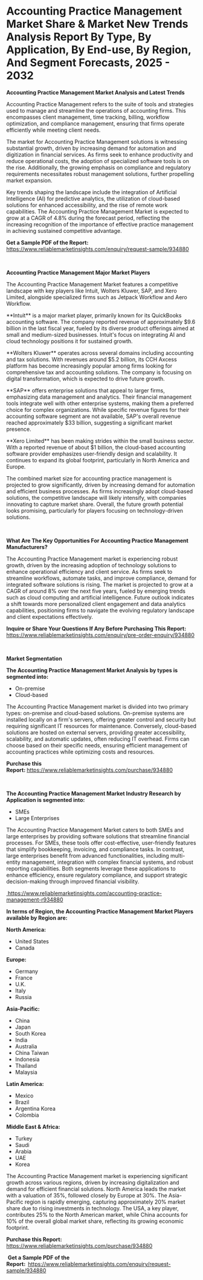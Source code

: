 <p><h1>Accounting Practice Management Market Share & Market New Trends Analysis Report By Type, By Application, By End-use, By Region, And Segment Forecasts, 2025 - 2032</h1></p><p><strong>Accounting Practice Management Market Analysis and Latest Trends</strong></p>
<p><p>Accounting Practice Management refers to the suite of tools and strategies used to manage and streamline the operations of accounting firms. This encompasses client management, time tracking, billing, workflow optimization, and compliance management, ensuring that firms operate efficiently while meeting client needs. </p><p>The market for Accounting Practice Management solutions is witnessing substantial growth, driven by increasing demand for automation and digitization in financial services. As firms seek to enhance productivity and reduce operational costs, the adoption of specialized software tools is on the rise. Additionally, the growing emphasis on compliance and regulatory requirements necessitates robust management solutions, further propelling market expansion. </p><p>Key trends shaping the landscape include the integration of Artificial Intelligence (AI) for predictive analytics, the utilization of cloud-based solutions for enhanced accessibility, and the rise of remote work capabilities. The Accounting Practice Management Market is expected to grow at a CAGR of 4.8% during the forecast period, reflecting the increasing recognition of the importance of effective practice management in achieving sustained competitive advantage.</p></p>
<p><strong>Get a Sample PDF of the Report:&nbsp;</strong> <a href="https://www.reliablemarketinsights.com/enquiry/request-sample/934880?utm_campaign=3513&utm_medium=2&utm_source=Github&utm_content=ia&utm_term=18042025&utm_id=accounting-practice-management">https://www.reliablemarketinsights.com/enquiry/request-sample/934880</a></p>
<p>&nbsp;</p>
<p><strong>Accounting Practice Management Major Market Players</strong></p>
<p><p>The Accounting Practice Management Market features a competitive landscape with key players like Intuit, Wolters Kluwer, SAP, and Xero Limited, alongside specialized firms such as Jetpack Workflow and Aero Workflow. </p><p>**Intuit** is a major market player, primarily known for its QuickBooks accounting software. The company reported revenue of approximately $9.6 billion in the last fiscal year, fueled by its diverse product offerings aimed at small and medium-sized businesses. Intuit's focus on integrating AI and cloud technology positions it for sustained growth.</p><p>**Wolters Kluwer** operates across several domains including accounting and tax solutions. With revenues around $5.2 billion, its CCH Axcess platform has become increasingly popular among firms looking for comprehensive tax and accounting solutions. The company is focusing on digital transformation, which is expected to drive future growth.</p><p>**SAP** offers enterprise solutions that appeal to larger firms, emphasizing data management and analytics. Their financial management tools integrate well with other enterprise systems, making them a preferred choice for complex organizations. While specific revenue figures for their accounting software segment are not available, SAP's overall revenue reached approximately $33 billion, suggesting a significant market presence.</p><p>**Xero Limited** has been making strides within the small business sector. With a reported revenue of about $1 billion, the cloud-based accounting software provider emphasizes user-friendly design and scalability. It continues to expand its global footprint, particularly in North America and Europe.</p><p>The combined market size for accounting practice management is projected to grow significantly, driven by increasing demand for automation and efficient business processes. As firms increasingly adopt cloud-based solutions, the competitive landscape will likely intensify, with companies innovating to capture market share. Overall, the future growth potential looks promising, particularly for players focusing on technology-driven solutions.</p></p>
<p>&nbsp;</p>
<p><strong>What Are The Key Opportunities For Accounting Practice Management Manufacturers?</strong></p>
<p><p>The Accounting Practice Management market is experiencing robust growth, driven by the increasing adoption of technology solutions to enhance operational efficiency and client service. As firms seek to streamline workflows, automate tasks, and improve compliance, demand for integrated software solutions is rising. The market is projected to grow at a CAGR of around 8% over the next five years, fueled by emerging trends such as cloud computing and artificial intelligence. Future outlook indicates a shift towards more personalized client engagement and data analytics capabilities, positioning firms to navigate the evolving regulatory landscape and client expectations effectively.</p></p>
<p><strong>Inquire or Share Your Questions If Any Before Purchasing This Report:</strong> <a href="https://www.reliablemarketinsights.com/enquiry/pre-order-enquiry/934880?utm_campaign=3513&utm_medium=2&utm_source=Github&utm_content=ia&utm_term=18042025&utm_id=accounting-practice-management">https://www.reliablemarketinsights.com/enquiry/pre-order-enquiry/934880</a></p>
<p>&nbsp;</p>
<p><strong>Market Segmentation</strong></p>
<p><strong>The Accounting Practice Management Market Analysis by types is segmented into:</strong></p>
<p><ul><li>On-premise</li><li>Cloud-based</li></ul></p>
<p><p>The Accounting Practice Management market is divided into two primary types: on-premise and cloud-based solutions. On-premise systems are installed locally on a firm's servers, offering greater control and security but requiring significant IT resources for maintenance. Conversely, cloud-based solutions are hosted on external servers, providing greater accessibility, scalability, and automatic updates, often reducing IT overhead. Firms can choose based on their specific needs, ensuring efficient management of accounting practices while optimizing costs and resources.</p></p>
<p><strong>Purchase this Report:&nbsp;</strong><a href="https://www.reliablemarketinsights.com/purchase/934880?utm_campaign=3513&utm_medium=2&utm_source=Github&utm_content=ia&utm_term=18042025&utm_id=accounting-practice-management">https://www.reliablemarketinsights.com/purchase/934880</a></p>
<p>&nbsp;</p>
<p><strong>The Accounting Practice Management Market Industry Research by Application is segmented into:</strong></p>
<p><ul><li>SMEs</li><li>Large Enterprises</li></ul></p>
<p><p>The Accounting Practice Management Market caters to both SMEs and large enterprises by providing software solutions that streamline financial processes. For SMEs, these tools offer cost-effective, user-friendly features that simplify bookkeeping, invoicing, and compliance tasks. In contrast, large enterprises benefit from advanced functionalities, including multi-entity management, integration with complex financial systems, and robust reporting capabilities. Both segments leverage these applications to enhance efficiency, ensure regulatory compliance, and support strategic decision-making through improved financial visibility.</p></p>
<p><a href="https://www.reliablemarketinsights.com/accounting-practice-management-r934880?utm_campaign=3513&utm_medium=2&utm_source=Github&utm_content=ia&utm_term=18042025&utm_id=accounting-practice-management">&nbsp;https://www.reliablemarketinsights.com/accounting-practice-management-r934880</a></p>
<p><strong>In terms of Region, the Accounting Practice Management Market Players available by Region are:</strong></p>
<p>
    <p> <strong> North America: </strong>
        <ul>
            <li>United States</li>
            <li>Canada</li>
        </ul>
        </p> 
    <p> <strong> Europe: </strong>
        <ul>
            <li>Germany</li>
            <li>France</li>
            <li>U.K.</li>
            <li>Italy</li>
            <li>Russia</li>
        </ul>
        </p> 
    <p> <strong> Asia-Pacific: </strong>
        <ul>
            <li>China</li>
            <li>Japan</li>
            <li>South Korea</li>
            <li>India</li>
            <li>Australia</li>
            <li>China Taiwan</li>
            <li>Indonesia</li>
            <li>Thailand</li>
            <li>Malaysia</li>
        </ul>
        </p> 
    <p> <strong> Latin America: </strong>
        <ul>
            <li>Mexico</li>
            <li>Brazil</li>
            <li>Argentina Korea</li>
            <li>Colombia</li>
        </ul>
        </p> 
    <p> <strong> Middle East & Africa: </strong>
        <ul>
            <li>Turkey</li>
            <li>Saudi</li>
            <li>Arabia</li>
            <li>UAE</li>
            <li>Korea</li>
        </ul>
    </p>
    </p>
<p><p>The Accounting Practice Management market is experiencing significant growth across various regions, driven by increasing digitalization and demand for efficient financial solutions. North America leads the market with a valuation of 35%, followed closely by Europe at 30%. The Asia-Pacific region is rapidly emerging, capturing approximately 20% market share due to rising investments in technology. The USA, a key player, contributes 25% to the North American market, while China accounts for 10% of the overall global market share, reflecting its growing economic footprint.</p></p>
<p><strong>Purchase this Report: </strong><a href="https://www.reliablemarketinsights.com/purchase/934880?utm_campaign=3513&utm_medium=2&utm_source=Github&utm_content=ia&utm_term=18042025&utm_id=accounting-practice-management">https://www.reliablemarketinsights.com/purchase/934880</a></p>
<p>&nbsp;<strong>Get a Sample PDF of the Report:&nbsp;&nbsp;</strong><a href="https://www.reliablemarketinsights.com/enquiry/request-sample/934880?utm_campaign=3513&utm_medium=2&utm_source=Github&utm_content=ia&utm_term=18042025&utm_id=accounting-practice-management">https://www.reliablemarketinsights.com/enquiry/request-sample/934880</a></p>
<p><strong></strong></p>
<p><p></p><p></p><p></p></p>